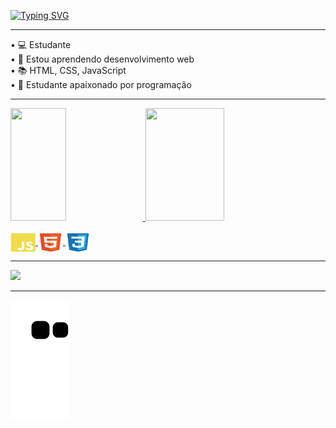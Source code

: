[![Typing SVG](https://readme-typing-svg.herokuapp.com?font=Fira+Code&duration=4300&pause=1000&color=FF9804&width=435&lines=Ol%C3%A1%2C+meu+nome+e+pedro+pezzuol)](https://git.io/typing-svg)
<hr>

• 💻 Estudante <br>
• 📝 Estou aprendendo desenvolvimento web <br>
• 📚 HTML, CSS, JavaScript <br>
• 💖 Estudante apaixonado por programação <br>
<hr>

<div align="left">
  <a href="https://github.com/pedropezzuol">
  <img width="42%" height="180em" src="https://github-readme-stats.vercel.app/api?username=pedropezzuol&show_icons=true&theme=gruvbox&include_all_commits=true&count_private=true"/>
  <img width="50%" height="180em" src="https://github-readme-stats.vercel.app/api/top-langs/?username=pedropezzuol&layout=compact&langs_count=7&theme=gruvbox"/>
</div>
  
<div style="display: inline_block"><br>
  <img align="center" alt="Rafa-Js" height="30" width="40" src="https://raw.githubusercontent.com/devicons/devicon/master/icons/javascript/javascript-plain.svg">
  <img align="center" alt="Rafa-HTML" height="30" width="40" src="https://raw.githubusercontent.com/devicons/devicon/master/icons/html5/html5-original.svg">
  <img align="center" alt="Rafa-CSS" height="30" width="40" src="https://raw.githubusercontent.com/devicons/devicon/master/icons/css3/css3-original.svg">
</div>
<hr>
<div>
   <a href = "mailto:pedropezzuol0@gmail.com"><img src="https://img.shields.io/badge/Gmail-D14836?style=for-the-badge&logo=gmail&logoColor=white"></a>
</div>
<hr>
 
![Snake animation](https://github.com/pedropezzuol/pedropezzuol/blob/output/github-contribution-grid-snake.svg)
